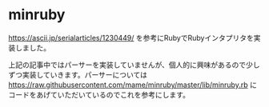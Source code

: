 # minruby
https://ascii.jp/serialarticles/1230449/ を参考にRubyでRubyインタプリタを実装しました。

上記の記事中ではパーサーを実装していませんが、個人的に興味があるので少しずつ実装していきます。パーサーについては https://raw.githubusercontent.com/mame/minruby/master/lib/minruby.rb にコードをあげていただいているのでこれを参考にします。
